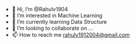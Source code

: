 - 👋 Hi, I’m @Rahulv1904
- 👀 I’m interested in Machine Learning
- 🌱 I’m currently learning Data Structure
- 💞️ I’m looking to collaborate on ...
- 📫 How to reach me rahulv1912004@gmail.com

<!---
Rahulv1904/Rahulv1904 is a ✨ special ✨ repository because its `README.md` (this file) appears on your GitHub profile.
You can click the Preview link to take a look at your changes.
--->
